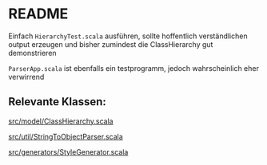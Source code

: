 # README #
Einfach ```HierarchyTest.scala``` ausführen, sollte hoffentlich verständlichen output erzeugen und bisher zumindest die ClassHierarchy gut demonstrieren

```ParserApp.scala``` ist ebenfalls ein testprogramm, jedoch wahrscheinlich eher verwirrend

## Relevante Klassen: ##

[src/model/ClassHierarchy.scala](https://bitbucket.org/Schnullerpip/stringtoobjectparser/src/0e1c6791165e760a6061b7d8d1a9647a9b947473/src/model/ClassHierarchy.scala?at=master&fileviewer=file-view-default)

[src/util/StringToObjectParser.scala](https://bitbucket.org/Schnullerpip/stringtoobjectparser/src/0e1c6791165e760a6061b7d8d1a9647a9b947473/src/util/StringToObjectParser.scala?at=master&fileviewer=file-view-default)

[src/generators/StyleGenerator.scala](https://bitbucket.org/Schnullerpip/stringtoobjectparser/src/0e1c6791165e760a6061b7d8d1a9647a9b947473/src/generators/StyleGenerator.scala?at=master&fileviewer=file-view-default)